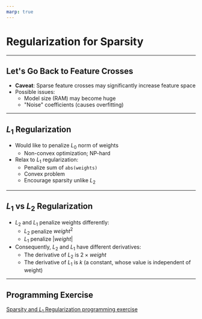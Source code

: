 ```yaml
---
marp: true
---
```


# Regularization for Sparsity

---

## Let's Go Back to Feature Crosses

* **Caveat**: Sparse feature crosses may significantly increase feature space
* Possible issues:
  * Model size (RAM) may become huge
  * "Noise" coefficients (causes overfitting)

---

## $L_1$ Regularization

* Would like to penalize $L_0$ norm of weights
  * Non-convex optimization; NP-hard
* Relax to $L_1$ regularization:
  * Penalize sum of `abs(weights)`
  * Convex problem
  * Encourage sparsity unlike $L_2$

---

## $L_1$ vs $L_2$ Regularization

* $L_2$ and $L_1$ penalize weights differently:
  * $L_2$ penalize $weight^2$
  * $L_1$ penalize $|weight|$
* Consequently, $L_2$ and $L_1$ have different derivatives:
  * The derivative of $L_2$ is $2 \times weight$
  * The derivative of $L_1$ is $k$ (a constant, whose value is independent of weight)

---

## Programming Exercise

[Sparsity and $L_1$ Regularization programming exercise](https://colab.research.google.com/notebooks/mlcc/sparsity_and_l1_regularization.ipynb?utm_source=mlcc&utm_campaign=colab-external&utm_medium=referral&utm_content=l1regularization-colab&hl=en)
